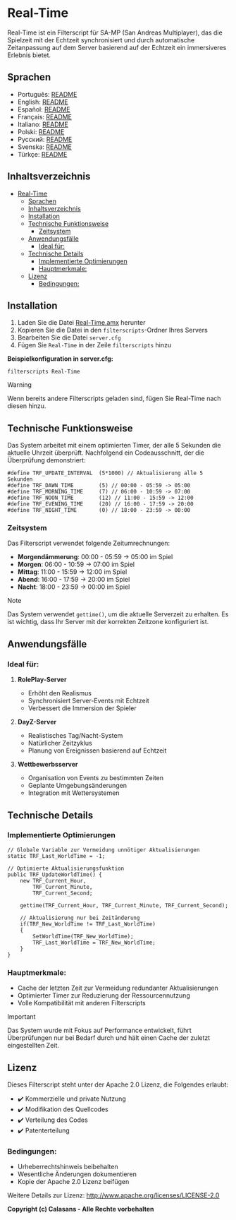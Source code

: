 # Real-Time

Real-Time ist ein Filterscript für SA-MP (San Andreas Multiplayer), das die Spielzeit mit der Echtzeit synchronisiert und durch automatische Zeitanpassung auf dem Server basierend auf der Echtzeit ein immersiveres Erlebnis bietet.

## Sprachen

- Português: [README](../../)
- English: [README](../English/README.md)
- Español: [README](../Espanol/README.md)
- Français: [README](../Francais/README.md)
- Italiano: [README](../Italiano/README.md)
- Polski: [README](../Polski/README.md)
- Русский: [README](../Русский/README.md)
- Svenska: [README](../Svenska/README.md)
- Türkçe: [README](../Turkce/README.md)

## Inhaltsverzeichnis

- [Real-Time](#real-time)
  - [Sprachen](#sprachen)
  - [Inhaltsverzeichnis](#inhaltsverzeichnis)
  - [Installation](#installation)
  - [Technische Funktionsweise](#technische-funktionsweise)
    - [Zeitsystem](#zeitsystem)
  - [Anwendungsfälle](#anwendungsfälle)
    - [Ideal für:](#ideal-für)
  - [Technische Details](#technische-details)
    - [Implementierte Optimierungen](#implementierte-optimierungen)
    - [Hauptmerkmale:](#hauptmerkmale)
  - [Lizenz](#lizenz)
    - [Bedingungen:](#bedingungen)

## Installation

1. Laden Sie die Datei [Real-Time.amx](https://github.com/ocalasans/Real-Time/raw/refs/heads/main/src/Real-Time.amx) herunter
2. Kopieren Sie die Datei in den `filterscripts`-Ordner Ihres Servers
3. Bearbeiten Sie die Datei `server.cfg`
4. Fügen Sie `Real-Time` in der Zeile `filterscripts` hinzu

**Beispielkonfiguration in server.cfg:**
```
filterscripts Real-Time
```

> [!WARNING]
> Wenn bereits andere Filterscripts geladen sind, fügen Sie Real-Time nach diesen hinzu.

## Technische Funktionsweise

Das System arbeitet mit einem optimierten Timer, der alle 5 Sekunden die aktuelle Uhrzeit überprüft. Nachfolgend ein Codeausschnitt, der die Überprüfung demonstriert:

```pawn
#define TRF_UPDATE_INTERVAL  (5*1000) // Aktualisierung alle 5 Sekunden
#define TRF_DAWN_TIME        (5) // 00:00 - 05:59 -> 05:00
#define TRF_MORNING_TIME     (7) // 06:00 - 10:59 -> 07:00
#define TRF_NOON_TIME        (12) // 11:00 - 15:59 -> 12:00
#define TRF_EVENING_TIME     (20) // 16:00 - 17:59 -> 20:00
#define TRF_NIGHT_TIME       (0) // 18:00 - 23:59 -> 00:00
```

### Zeitsystem

Das Filterscript verwendet folgende Zeitumrechnungen:
- **Morgendämmerung**: 00:00 - 05:59 → 05:00 im Spiel
- **Morgen**: 06:00 - 10:59 → 07:00 im Spiel
- **Mittag**: 11:00 - 15:59 → 12:00 im Spiel
- **Abend**: 16:00 - 17:59 → 20:00 im Spiel
- **Nacht**: 18:00 - 23:59 → 00:00 im Spiel

> [!NOTE]
> Das System verwendet `gettime()`, um die aktuelle Serverzeit zu erhalten. Es ist wichtig, dass Ihr Server mit der korrekten Zeitzone konfiguriert ist.

## Anwendungsfälle

### Ideal für:

1. **RolePlay-Server**
   - Erhöht den Realismus
   - Synchronisiert Server-Events mit Echtzeit
   - Verbessert die Immersion der Spieler

2. **DayZ-Server**
   - Realistisches Tag/Nacht-System
   - Natürlicher Zeitzyklus
   - Planung von Ereignissen basierend auf Echtzeit

3. **Wettbewerbsserver**
   - Organisation von Events zu bestimmten Zeiten
   - Geplante Umgebungsänderungen
   - Integration mit Wettersystemen

## Technische Details

### Implementierte Optimierungen

```pawn
// Globale Variable zur Vermeidung unnötiger Aktualisierungen
static TRF_Last_WorldTime = -1;

// Optimierte Aktualisierungsfunktion
public TRF_UpdateWorldTime() {
    new TRF_Current_Hour,
        TRF_Current_Minute,
        TRF_Current_Second;
    
    gettime(TRF_Current_Hour, TRF_Current_Minute, TRF_Current_Second);
    
    // Aktualisierung nur bei Zeitänderung
    if(TRF_New_WorldTime != TRF_Last_WorldTime)
    {
        SetWorldTime(TRF_New_WorldTime);
        TRF_Last_WorldTime = TRF_New_WorldTime;
    }
}
```

### Hauptmerkmale:

- Cache der letzten Zeit zur Vermeidung redundanter Aktualisierungen
- Optimierter Timer zur Reduzierung der Ressourcennutzung
- Volle Kompatibilität mit anderen Filterscripts

> [!IMPORTANT]
> Das System wurde mit Fokus auf Performance entwickelt, führt Überprüfungen nur bei Bedarf durch und hält einen Cache der zuletzt eingestellten Zeit.

## Lizenz

Dieses Filterscript steht unter der Apache 2.0 Lizenz, die Folgendes erlaubt:

- ✔️ Kommerzielle und private Nutzung
- ✔️ Modifikation des Quellcodes
- ✔️ Verteilung des Codes
- ✔️ Patenterteilung

### Bedingungen:

- Urheberrechtshinweis beibehalten
- Wesentliche Änderungen dokumentieren
- Kopie der Apache 2.0 Lizenz beifügen

Weitere Details zur Lizenz: http://www.apache.org/licenses/LICENSE-2.0

**Copyright (c) Calasans - Alle Rechte vorbehalten**